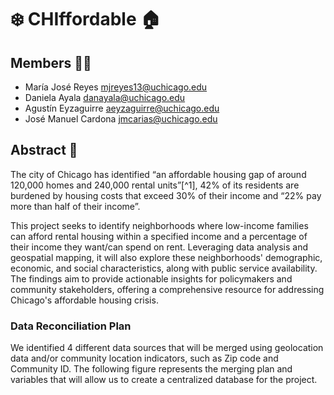 # :snowflake: CHIffordable :house:

## Members :couple::couple:

- María José Reyes  <mjreyes13@uchicago.edu>
- Daniela Ayala <danayala@uchicago.edu>
- Agustín Eyzaguirre <aeyzaguirre@uchicago.edu>
- José Manuel Cardona <jmcarias@uchicago.edu>

## Abstract :page_with_curl:

The city of Chicago has identified “an affordable housing gap of around 120,000 homes and 240,000 rental units”[^1], 42% of its residents are burdened by housing costs that exceed 30% of their income and “22% pay more than half of their income”. 

This project seeks to identify neighborhoods where low-income families can afford rental housing within a specified income and a percentage of their income they want/can spend on rent. Leveraging data analysis and geospatial mapping, it will also explore these neighborhoods' demographic, economic, and social characteristics, along with public service availability. The findings aim to provide actionable insights for policymakers and community stakeholders, offering a comprehensive resource for addressing Chicago's affordable housing crisis.

### Data Reconciliation Plan

We identified 4 different data sources that will be merged using geolocation data and/or community location indicators, such as Zip code and Community ID. The following figure represents the merging plan and variables that will allow us to create a centralized database for the project.
